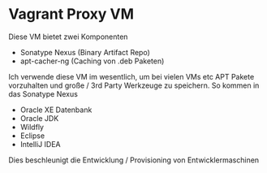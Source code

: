 Vagrant Proxy VM
================

Diese VM bietet zwei Komponenten

* Sonatype Nexus (Binary Artifact Repo)
* apt-cacher-ng (Caching von .deb Paketen)

Ich verwende diese VM im wesentlich, um bei vielen VMs etc APT Pakete vorzuhalten und große / 3rd Party Werkzeuge zu speichern.
So kommen in das Sonatype Nexus 
* Oracle XE Datenbank
* Oracle JDK
* Wildfly
* Eclipse
* IntelliJ IDEA

Dies beschleunigt die Entwicklung / Provisioning von Entwicklermaschinen
